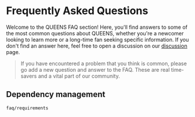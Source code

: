 # Frequently Asked Questions

Welcome to the QUEENS FAQ section! Here, you'll find answers to some of the most common questions about QUEENS, whether you're a newcomer looking to learn more or a long-time fan seeking specific information. If you don't find an answer here, feel free to open a discussion on our [discussion](https://github.com/queens-py/queens/discussions) page.

> If you have encountered a problem that you think is common, please go add a new question and answer to the FAQ. These are real time-savers and a vital part of our community.

## Dependency management

```{toctree}
faq/requirements
```
